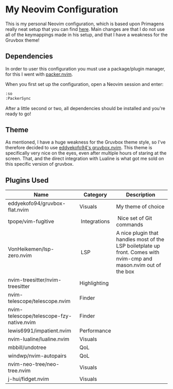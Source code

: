 # My Neovim Configuration

This is my personal Neovim configuration, which is based upon Primagens really neat setup that you can find [here](https://github.com/ThePrimeagen/init.lua).
Main changes are that I do not use all of the keymappings made in his setup, and that I have a weakness for the Gruvbox theme!

## Dependencies

In order to user this configuration you must use a package/plugin manager, for this I went with [packer.nvim](https://github.com/wbthomason/packer.nvim).

When you first set up the configuration, open a Neovim session and enter:

```zsh
:so
:PackerSync
```

After a little second or two, all dependencies should be installed and you're ready to go!

## Theme

As mentioned, I have a huge weakness for the Gruvbox theme style, so I've therefore decided to use [eddyekofo94's gruvbox.nvim](https://github.com/eddyekofo94/gruvbox-flat.nvim).
This theme is specifically very nice on the eyes, even after multiple hours of staring at the screen. That, and the direct integration with Lualine is what got me sold on this specific version of gruvbox.

## Plugins Used

| Name | Category | Description |
|------|----------|-------------|
| eddyekofo94/gruvbox-flat.nvim | Visuals | My theme of choice |
| tpope/vim-fugitive | Integrations | Nice set of Git commands |
| VonHeikemen/lsp-zero.nvim | LSP | A nice plugin that handles most of the LSP boiletplate up front. Comes with nvim-cmp and mason.nvim out of the box |
| nvim-treesitter/nvim-treesitter | Highlighting | |
| nvim-telescope/telescope.nvim | Finder | |
| nvim-telescope/telescope-fzy-native.nvim | Finder | |
| lewis6991/impatient.nvim | Performance | |
| nvim-lualine/lualine.nvim | Visuals | |
| mbbill/undotree | QoL | |
| windwp/nvim-autopairs | QoL | |
| nvim-neo-tree/neo-tree.nvim | Visuals | |
| j-hui/fidget.nvim | Visuals | |

